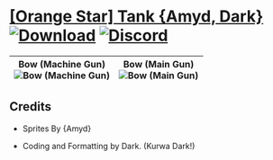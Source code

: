 # [\[Orange Star\] Tank {Amyd, Dark}](https://github.com/Klokinator/FE-Repo/tree/main/Battle%20Animations/Advance%20Wars%20Animation%20Ports/%5BOrange%20Star%5D%20Tank%20%7BAmyd,%20Dark%7D) [![Download](https://img.shields.io/badge/Download--red?style=social&logo=github)](https://minhaskamal.github.io/DownGit/#/home?url=https://github.com/Klokinator/FE-Repo/tree/main/Battle%20Animations/Advance%20Wars%20Animation%20Ports/%5BOrange%20Star%5D%20Tank%20%7BAmyd,%20Dark%7D) [![Discord](https://img.shields.io/badge/Discord--blue?style=social&logo=discord)](https://discord.gg/C7VNGnyTPA)

| <b>Bow (Machine Gun)</b><br/><img alt="Bow (Machine Gun)" src="https://raw.githubusercontent.com/Klokinator/FE-Repo/main/Battle%20Animations/Advance%20Wars%20Animation%20Ports/%5BOrange%20Star%5D%20Tank%20%7BAmyd,%20Dark%7D/5.%20Bow%20(Machine%20Gun)/Bow.gif"/> | <b>Bow (Main Gun)</b><br/><img alt="Bow (Main Gun)" src="https://raw.githubusercontent.com/Klokinator/FE-Repo/main/Battle%20Animations/Advance%20Wars%20Animation%20Ports/%5BOrange%20Star%5D%20Tank%20%7BAmyd,%20Dark%7D/5.%20Bow%20(Main%20Gun)/Bow.gif"/> |
| :---: | :---: |

## Credits

- Sprites By {Amyd}

- Coding and Formatting by Dark. (Kurwa Dark!)

